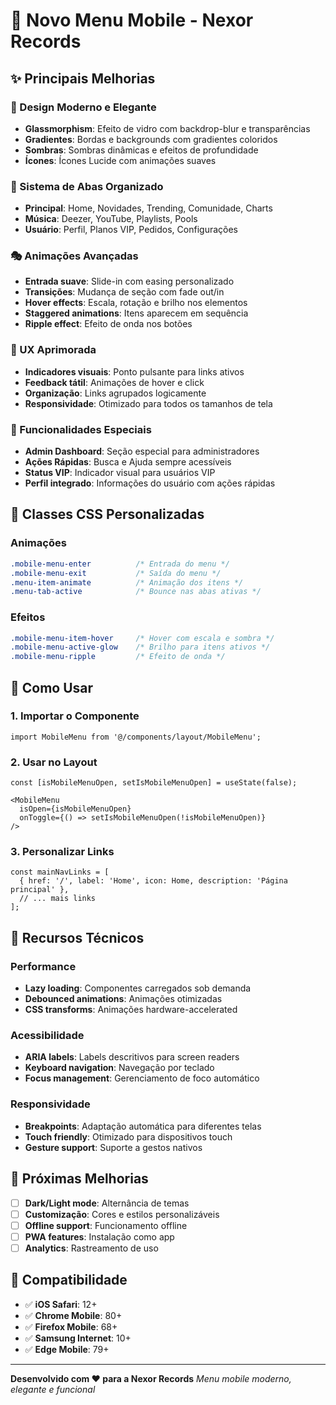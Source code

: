 # 🚀 Novo Menu Mobile - Nexor Records

## ✨ Principais Melhorias

### 🎨 Design Moderno e Elegante
- **Glassmorphism**: Efeito de vidro com backdrop-blur e transparências
- **Gradientes**: Bordas e backgrounds com gradientes coloridos
- **Sombras**: Sombras dinâmicas e efeitos de profundidade
- **Ícones**: Ícones Lucide com animações suaves

### 🔄 Sistema de Abas Organizado
- **Principal**: Home, Novidades, Trending, Comunidade, Charts
- **Música**: Deezer, YouTube, Playlists, Pools
- **Usuário**: Perfil, Planos VIP, Pedidos, Configurações

### 🎭 Animações Avançadas
- **Entrada suave**: Slide-in com easing personalizado
- **Transições**: Mudança de seção com fade out/in
- **Hover effects**: Escala, rotação e brilho nos elementos
- **Staggered animations**: Itens aparecem em sequência
- **Ripple effect**: Efeito de onda nos botões

### 📱 UX Aprimorada
- **Indicadores visuais**: Ponto pulsante para links ativos
- **Feedback tátil**: Animações de hover e click
- **Organização**: Links agrupados logicamente
- **Responsividade**: Otimizado para todos os tamanhos de tela

### 🎯 Funcionalidades Especiais
- **Admin Dashboard**: Seção especial para administradores
- **Ações Rápidas**: Busca e Ajuda sempre acessíveis
- **Status VIP**: Indicador visual para usuários VIP
- **Perfil integrado**: Informações do usuário com ações rápidas

## 🎨 Classes CSS Personalizadas

### Animações
```css
.mobile-menu-enter          /* Entrada do menu */
.mobile-menu-exit           /* Saída do menu */
.menu-item-animate          /* Animação dos itens */
.menu-tab-active            /* Bounce nas abas ativas */
```

### Efeitos
```css
.mobile-menu-item-hover     /* Hover com escala e sombra */
.mobile-menu-active-glow    /* Brilho para itens ativos */
.mobile-menu-ripple         /* Efeito de onda */
```

## 🔧 Como Usar

### 1. Importar o Componente
```tsx
import MobileMenu from '@/components/layout/MobileMenu';
```

### 2. Usar no Layout
```tsx
const [isMobileMenuOpen, setIsMobileMenuOpen] = useState(false);

<MobileMenu 
  isOpen={isMobileMenuOpen} 
  onToggle={() => setIsMobileMenuOpen(!isMobileMenuOpen)} 
/>
```

### 3. Personalizar Links
```tsx
const mainNavLinks = [
  { href: '/', label: 'Home', icon: Home, description: 'Página principal' },
  // ... mais links
];
```

## 🎯 Recursos Técnicos

### Performance
- **Lazy loading**: Componentes carregados sob demanda
- **Debounced animations**: Animações otimizadas
- **CSS transforms**: Animações hardware-accelerated

### Acessibilidade
- **ARIA labels**: Labels descritivos para screen readers
- **Keyboard navigation**: Navegação por teclado
- **Focus management**: Gerenciamento de foco automático

### Responsividade
- **Breakpoints**: Adaptação automática para diferentes telas
- **Touch friendly**: Otimizado para dispositivos touch
- **Gesture support**: Suporte a gestos nativos

## 🌟 Próximas Melhorias

- [ ] **Dark/Light mode**: Alternância de temas
- [ ] **Customização**: Cores e estilos personalizáveis
- [ ] **Offline support**: Funcionamento offline
- [ ] **PWA features**: Instalação como app
- [ ] **Analytics**: Rastreamento de uso

## 📱 Compatibilidade

- ✅ **iOS Safari**: 12+
- ✅ **Chrome Mobile**: 80+
- ✅ **Firefox Mobile**: 68+
- ✅ **Samsung Internet**: 10+
- ✅ **Edge Mobile**: 79+

---

**Desenvolvido com ❤️ para a Nexor Records**
*Menu mobile moderno, elegante e funcional*


